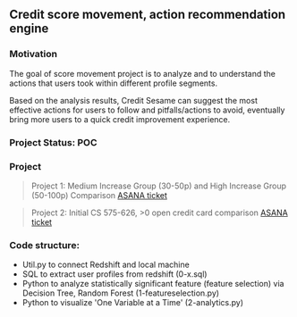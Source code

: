 ## Credit score movement, action recommendation engine

### Motivation
The goal of score movement project is to analyze and to understand the actions that users took within different profile segments. 


Based on the analysis results, Credit Sesame can suggest the most effective actions for users to follow and pitfalls/actions to avoid, eventually bring more users to a quick credit improvement experience.

### Project Status: POC

### Project
>Project 1: Medium Increase Group (30-50p) and High Increase Group (50-100p) Comparison [ASANA ticket](https://app.asana.com/0/883289177114008/883289177114015)
      
>Project 2: Initial CS 575-626, >0 open credit card comparison [ASANA ticket](https://app.asana.com/0/883289177114008/899844403710320)


### Code structure:
- Util.py to connect Redshift and local machine
- SQL to extract user profiles from redshift (0-x.sql)
- Python to analyze statistically significant feature (feature selection) via Decision Tree, Random Forest (1-featureselection.py)
- Python to visualize 'One Variable at a Time' (2-analytics.py)
